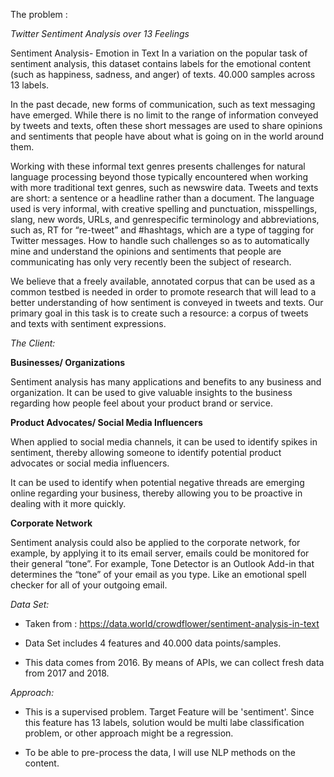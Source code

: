 The problem :

*Twitter Sentiment Analysis over 13 Feelings*

Sentiment Analysis- Emotion in Text In a variation on the popular task of sentiment analysis, this dataset contains labels for the emotional content (such as happiness, sadness, and anger) of texts. 40.000 samples across 13 labels.

In the past decade, new forms of communication, such as text messaging
have emerged. While there is no limit to the range of information conveyed by tweets and texts, often these short messages are used to share opinions and sentiments that people have about what is going on in the world around them.

Working with these informal text genres presents challenges for natural language processing
beyond those typically encountered when working with more traditional text genres, such as newswire
data. Tweets and texts are short: a sentence or a headline rather than a document. The language used
is very informal, with creative spelling and punctuation, misspellings, slang, new words, URLs, and genrespecific
terminology and abbreviations, such as, RT for “re-tweet” and #hashtags, which are a type of
tagging for Twitter messages. How to handle such challenges so as to automatically mine and
understand the opinions and sentiments that people are communicating has only very recently been the
subject of research.

We believe that a freely available, annotated corpus that can be used as a common testbed is
needed in order to promote research that will lead to a better understanding of how sentiment is
conveyed in tweets and texts. Our primary goal in this task is to create such a resource: a corpus of
tweets and texts with sentiment expressions.

*The Client:*

**Businesses/ Organizations**

Sentiment analysis has many applications and benefits to any business and organization. It can be used to give valuable insights to the business regarding how people feel about your product brand or service.

**Product Advocates/ Social Media Influencers**

When applied to social media channels, it can be used to identify spikes in sentiment, thereby allowing someone to identify potential product advocates or social media influencers.

It can be used to identify when potential negative threads are emerging online regarding your business, thereby allowing you to be proactive in dealing with it more quickly.

**Corporate Network**

Sentiment analysis could also be applied to the corporate network, for example, by applying it to its email server, emails could be monitored for their general “tone”.  For example, Tone Detector is an Outlook Add-in that determines the “tone” of your email as you type.  Like an emotional spell checker for all of your outgoing email.

*Data Set:*

- Taken from : https://data.world/crowdflower/sentiment-analysis-in-text

- Data Set includes 4 features and 40.000 data points/samples.

- This data comes from 2016. By means of APIs, we can collect fresh data from 2017 and 2018.

*Approach:*

- This is a supervised problem. Target Feature will be 'sentiment'. Since this feature has 13 labels, solution would be multi labe classification problem, or other approach might be a regression.

- To be able to pre-process the data, I will use NLP methods on the content.
